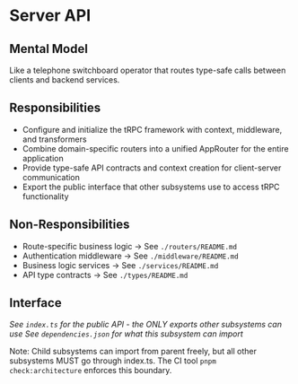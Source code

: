 # Server API

## Mental Model
Like a telephone switchboard operator that routes type-safe calls between clients and backend services.

## Responsibilities
- Configure and initialize the tRPC framework with context, middleware, and transformers
- Combine domain-specific routers into a unified AppRouter for the entire application
- Provide type-safe API contracts and context creation for client-server communication
- Export the public interface that other subsystems use to access tRPC functionality

## Non-Responsibilities
- Route-specific business logic → See `./routers/README.md`
- Authentication middleware → See `./middleware/README.md`
- Business logic services → See `./services/README.md`
- API type contracts → See `./types/README.md`

## Interface
*See `index.ts` for the public API - the ONLY exports other subsystems can use*
*See `dependencies.json` for what this subsystem can import*

Note: Child subsystems can import from parent freely, but all other subsystems MUST go through index.ts. The CI tool `pnpm check:architecture` enforces this boundary.